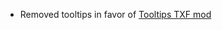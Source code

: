 - Removed tooltips in favor of [Tooltips TXF mod](https://www.curseforge.com/minecraft/mc-mods/tooltips-txf)